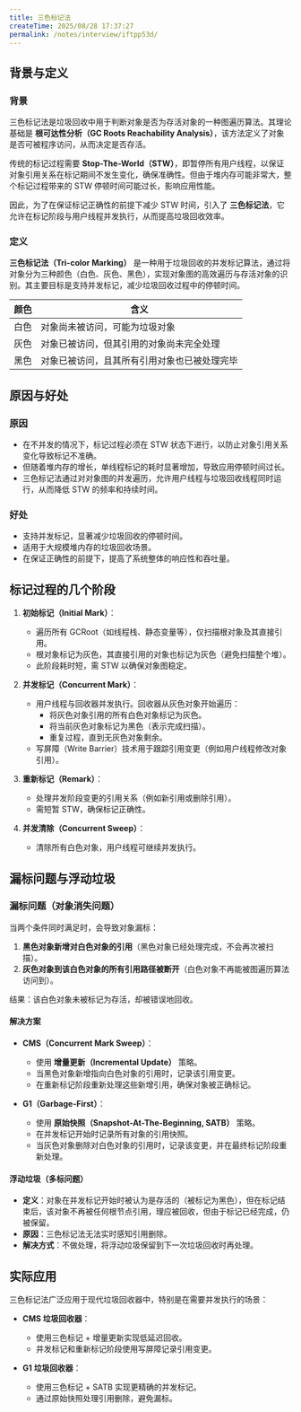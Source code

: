 ```yaml
---
title: 三色标记法
createTime: 2025/08/28 17:37:27
permalink: /notes/interview/iftpp53d/
---
```

## 背景与定义

### 背景

三色标记法是垃圾回收中用于判断对象是否为存活对象的一种图遍历算法。其理论基础是 **根可达性分析（GC Roots Reachability Analysis）**，该方法定义了对象是否可被程序访问，从而决定是否存活。

传统的标记过程需要 **Stop-The-World（STW）**，即暂停所有用户线程，以保证对象引用关系在标记期间不发生变化，确保准确性。但由于堆内存可能非常大，整个标记过程带来的 STW 停顿时间可能过长，影响应用性能。

因此，为了在保证标记正确性的前提下减少 STW 时间，引入了 **三色标记法**，它允许在标记阶段与用户线程并发执行，从而提高垃圾回收效率。

### 定义

**三色标记法（Tri-color Marking）** 是一种用于垃圾回收的并发标记算法，通过将对象分为三种颜色（白色、灰色、黑色），实现对象图的高效遍历与存活对象的识别。其主要目标是支持并发标记，减少垃圾回收过程中的停顿时间。

| 颜色  | 含义                     |
| --- | ---------------------- |
| 白色  | 对象尚未被访问，可能为垃圾对象        |
| 灰色  | 对象已被访问，但其引用的对象尚未完全处理   |
| 黑色  | 对象已被访问，且其所有引用对象也已被处理完毕 |

## 原因与好处

### 原因

- 在不并发的情况下，标记过程必须在 STW 状态下进行，以防止对象引用关系变化导致标记不准确。
- 但随着堆内存的增长，单线程标记的耗时显著增加，导致应用停顿时间过长。
- 三色标记法通过对对象图的并发遍历，允许用户线程与垃圾回收线程同时运行，从而降低 STW 的频率和持续时间。

### 好处

- 支持并发标记，显著减少垃圾回收的停顿时间。
- 适用于大规模堆内存的垃圾回收场景。
- 在保证正确性的前提下，提高了系统整体的响应性和吞吐量。

## 标记过程的几个阶段

1. **初始标记（Initial Mark）**：
	- 遍历所有 GCRoot（如线程栈、静态变量等），仅扫描根对象及其直接引用。
	- 根对象标记为灰色，其直接引用的对象也标记为灰色（避免扫描整个堆）。
	- 此阶段耗时短，需 STW 以确保对象图稳定。

2. **并发标记（Concurrent Mark）**：
	- 用户线程与回收器并发执行。回收器从灰色对象开始遍历：
		- 将灰色对象引用的所有白色对象标记为灰色。
		- 将当前灰色对象标记为黑色（表示完成扫描）。
		- 重复过程，直到无灰色对象剩余。
	- 写屏障（Write Barrier）技术用于跟踪引用变更（例如用户线程修改对象引用）。

3. **重新标记（Remark）**：
	- 处理并发阶段变更的引用关系（例如新引用或删除引用）。
	- 需短暂 STW，确保标记正确性。

4. **并发清除（Concurrent Sweep）**：
	- 清除所有白色对象，用户线程可继续并发执行。

## 漏标问题与浮动垃圾

### 漏标问题（对象消失问题）

当两个条件同时满足时，会导致对象漏标：

1. **黑色对象新增对白色对象的引用**（黑色对象已经处理完成，不会再次被扫描）。
2. **灰色对象到该白色对象的所有引用路径被断开**（白色对象不再能被图遍历算法访问到）。

结果：该白色对象未被标记为存活，却被错误地回收。

#### 解决方案

- **CMS（Concurrent Mark Sweep）**：
	- 使用 **增量更新（Incremental Update）** 策略。
	- 当黑色对象新增指向白色对象的引用时，记录该引用变更。
	- 在重新标记阶段重新处理这些新增引用，确保对象被正确标记。

- **G1（Garbage-First）**：
	- 使用 **原始快照（Snapshot-At-The-Beginning, SATB）** 策略。
	- 在并发标记开始时记录所有对象的引用快照。
	- 当灰色对象删除对白色对象的引用时，记录该变更，并在最终标记阶段重新处理。

#### 浮动垃圾（多标问题）

- **定义**：对象在并发标记开始时被认为是存活的（被标记为黑色），但在标记结束后，该对象不再被任何根节点引用，理应被回收，但由于标记已经完成，仍被保留。
- **原因**：三色标记法无法实时感知引用删除。
- **解决方式**：不做处理，将浮动垃圾保留到下一次垃圾回收时再处理。

## 实际应用

三色标记法广泛应用于现代垃圾回收器中，特别是在需要并发执行的场景：

- **CMS 垃圾回收器**：
  - 使用三色标记 + 增量更新实现低延迟回收。
  - 并发标记和重新标记阶段使用写屏障记录引用变更。

- **G1 垃圾回收器**：
  - 使用三色标记 + SATB 实现更精确的并发标记。
  - 通过原始快照处理引用删除，避免漏标。


